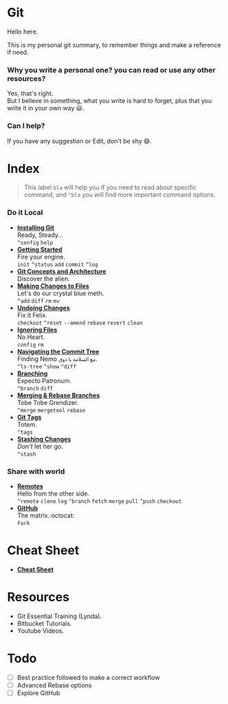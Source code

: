 # Git
Hello here.

This is my personal git summary, to remember things and make a reference if need.

### Why you write a personal one? you can read or use any other resources?
Yes, that's right. <br>
But I believe in something, what you write is hard to forget, plus that you write it in your own way :smiley:.

### Can I help?
If you have any suggestion or Edit, don't be shy :smile:.

# Index
> This label <code>bla</code> will help you if you need to read about specific command, and <code>^bla</code> you will find more important command options.

### Do it Local
* **[Installing Git](./docs/1-installing-git.md)** <br>
Ready, Steady... <br>
<code>^config</code> <code>help</code>
* **[Getting Started](./docs/2-getting-started.md)** <br>
Fire your engine. <br>
<code>init</code> <code>^status</code> <code>add</code> <code>commit</code> <code>^log</code>
* **[Git Concepts and Architecture](./docs/3-git-concepts-and-architecture.md)** <br>
Discover the alien.
* **[Making Changes to Files](./docs/4-making-changes-to-files.md)** <br>
Let's do our crystal blue meth. <br>
<code>^add</code> <code>diff</code> <code>rm</code> <code>mv</code>
* **[Undoing Changes](./docs/5-undoing-changes.md)** <br>
Fix it Felix. <br>
<code>checkout</code> <code>^reset</code> <code>--amend</code> <code>rebase</code> <code>revert</code> <code>clean</code>
* **[Ignoring Files](./docs/6-ignoring-files.md)** <br>
No Heart. <br>
<code>config</code> <code>rm</code>
* **[Navigating the Commit Tree](./docs/7-navigating-the-commit-tree.md)** <br>
Finding Nemo <small>مع السلامة يا ذوق</small>. <br>
<code>^ls-tree</code> <code>^show</code> <code>^diff</code>
* **[Branching](./docs/8-branching.md)** <br>
Expecto Patronum. <br>
<code>^branch</code> <code>diff</code>
* **[Merging & Rebase Branches](./docs/9-merging-rebase-branches.md)** <br>
Tobe Tobe Grendizer. <br>
<code>^merge</code> <code>mergetool</code> <code>rebase</code>
* **[Git Tags](./docs/10-git-tags.md)** <br>
Totem. <br>
<code>^tags</code>
* **[Stashing Changes](./docs/11-stashing-changes.md)** <br>
<em>Don't</em> let her go. <br>
<code>^stash</code>

### Share with world
* **[Remotes](./docs/12-remotes.md)** <br>
Hello from the other side. <br>
<code>^remote</code> <code>clone</code> <code>log</code> <code>^branch</code> <code>fetch</code> <code>merge</code> <code>pull</code> <code>^push</code> <code>checkout</code>
* **[GitHub](./docs/13-github.md)** <br>
The matrix.:octocat:<br>
<code>Fork</code>

# Cheat Sheet
* **[Cheat Sheet](./docs/cheat-sheet.md)** <br>

# Resources
* Git Essential Training (Lynda).
* Bitbucket Tutorials.
* Youtube Videos.

# Todo
- [ ] Best practice followed to make a correct workflow
- [ ] Advanced Rebase options
- [ ] Explore GitHub
